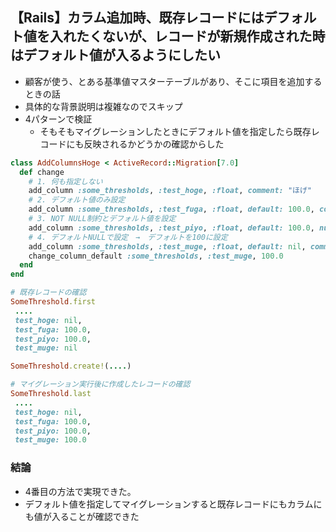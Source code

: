 ## 【Rails】カラム追加時、既存レコードにはデフォルト値を入れたくないが、レコードが新規作成された時はデフォルト値が入るようにしたい
- 顧客が使う、とある基準値マスターテーブルがあり、そこに項目を追加するときの話
- 具体的な背景説明は複雑なのでスキップ
- 4パターンで検証
  - そもそもマイグレーションしたときにデフォルト値を指定したら既存レコードにも反映されるかどうかの確認からした

```ruby
class AddColumnsHoge < ActiveRecord::Migration[7.0]
  def change
    # 1. 何も指定しない
    add_column :some_thresholds, :test_hoge, :float, comment: "ほげ"
    # 2. デフォルト値のみ設定
    add_column :some_thresholds, :test_fuga, :float, default: 100.0, comment: "ふが"
    # 3. NOT NULL制約とデフォルト値を設定
    add_column :some_thresholds, :test_piyo, :float, default: 100.0, null: false, comment: "ぴよ"
    # 4. デフォルトNULLで設定　→　デフォルトを100に設定
    add_column :some_thresholds, :test_muge, :float, default: nil, comment: "むげ"
    change_column_default :some_thresholds, :test_muge, 100.0
  end
end
```
```ruby
# 既存レコードの確認
SomeThreshold.first
 .... 
 test_hoge: nil,
 test_fuga: 100.0,
 test_piyo: 100.0,
 test_muge: nil
```
```ruby
SomeThreshold.create!(....)

# マイグレーション実行後に作成したレコードの確認
SomeThreshold.last
 ....
 test_hoge: nil,
 test_fuga: 100.0,
 test_piyo: 100.0,
 test_muge: 100.0
```
### 結論
- 4番目の方法で実現できた。
- デフォルト値を指定してマイグレーションすると既存レコードにもカラムにも値が入ることが確認できた
